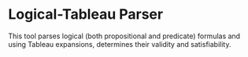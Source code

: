 # Logical-Tableau Parser

This tool parses logical (both propositional and predicate) formulas and using Tableau expansions, determines their validity and satisfiability.
